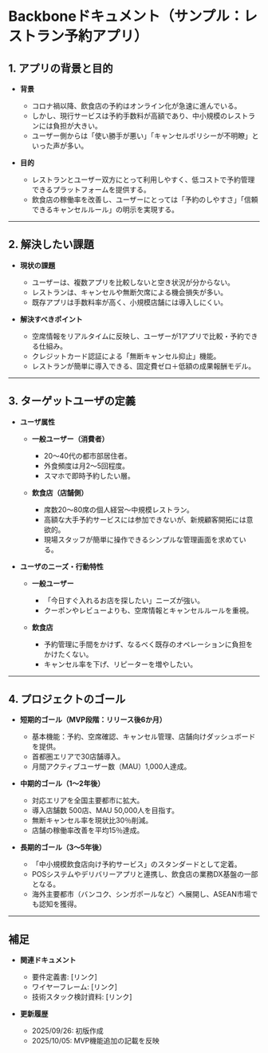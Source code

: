 # Backboneドキュメント（サンプル：レストラン予約アプリ）

## 1. アプリの背景と目的
- **背景**  
  - コロナ禍以降、飲食店の予約はオンライン化が急速に進んでいる。  
  - しかし、現行サービスは予約手数料が高額であり、中小規模のレストランには負担が大きい。  
  - ユーザー側からは「使い勝手が悪い」「キャンセルポリシーが不明瞭」といった声が多い。  

- **目的**  
  - レストランとユーザー双方にとって利用しやすく、低コストで予約管理できるプラットフォームを提供する。  
  - 飲食店の稼働率を改善し、ユーザーにとっては「予約のしやすさ」「信頼できるキャンセルルール」の明示を実現する。  

---

## 2. 解決したい課題
- **現状の課題**  
  - ユーザーは、複数アプリを比較しないと空き状況が分からない。  
  - レストランは、キャンセルや無断欠席による機会損失が多い。  
  - 既存アプリは手数料率が高く、小規模店舗には導入しにくい。  

- **解決すべきポイント**  
  - 空席情報をリアルタイムに反映し、ユーザーが1アプリで比較・予約できる仕組み。  
  - クレジットカード認証による「無断キャンセル抑止」機能。  
  - レストランが簡単に導入できる、固定費ゼロ＋低額の成果報酬モデル。  

---

## 3. ターゲットユーザの定義
- **ユーザ属性**  
  - **一般ユーザー（消費者）**  
    - 20〜40代の都市部居住者。  
    - 外食頻度は月2〜5回程度。  
    - スマホで即時予約したい層。  

  - **飲食店（店舗側）**  
    - 席数20〜80席の個人経営〜中規模レストラン。  
    - 高額な大手予約サービスには参加できないが、新規顧客開拓には意欲的。  
    - 現場スタッフが簡単に操作できるシンプルな管理画面を求めている。  

- **ユーザのニーズ・行動特性**  
  - **一般ユーザー**  
    - 「今日すぐ入れるお店を探したい」ニーズが強い。  
    - クーポンやレビューよりも、空席情報とキャンセルルールを重視。  

  - **飲食店**  
    - 予約管理に手間をかけず、なるべく既存のオペレーションに負担をかけたくない。  
    - キャンセル率を下げ、リピーターを増やしたい。  

---

## 4. プロジェクトのゴール
- **短期的ゴール（MVP段階：リリース後6か月）**  
  - 基本機能：予約、空席確認、キャンセル管理、店舗向けダッシュボードを提供。  
  - 首都圏エリアで30店舗導入。  
  - 月間アクティブユーザー数（MAU）1,000人達成。  

- **中期的ゴール（1〜2年後）**  
  - 対応エリアを全国主要都市に拡大。  
  - 導入店舗数 500店、MAU 50,000人を目指す。  
  - 無断キャンセル率を現状比30％削減。  
  - 店舗の稼働率改善を平均15％達成。  

- **長期的ゴール（3〜5年後）**  
  - 「中小規模飲食店向け予約サービス」のスタンダードとして定着。  
  - POSシステムやデリバリーアプリと連携し、飲食店の業務DX基盤の一部となる。  
  - 海外主要都市（バンコク、シンガポールなど）へ展開し、ASEAN市場でも認知を獲得。  

---

## 補足
- **関連ドキュメント**  
  - 要件定義書: [リンク]  
  - ワイヤーフレーム: [リンク]  
  - 技術スタック検討資料: [リンク]  

- **更新履歴**  
  - 2025/09/26: 初版作成  
  - 2025/10/05: MVP機能追加の記載を反映  
